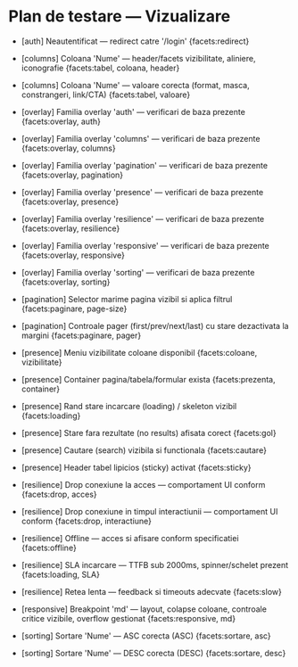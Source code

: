 # Plan de testare — Vizualizare
- [auth] Neautentificat — redirect catre '/login' {facets:redirect}
<!-- provenance: uiux -->
- [columns] Coloana 'Nume' — header/facets vizibilitate, aliniere, iconografie {facets:tabel, coloana, header}
<!-- provenance: uiux -->
- [columns] Coloana 'Nume' — valoare corecta (format, masca, constrangeri, link/CTA) {facets:tabel, valoare}
<!-- provenance: uiux -->
- [overlay] Familia overlay 'auth' — verificari de baza prezente {facets:overlay, auth}
<!-- provenance: uiux -->
- [overlay] Familia overlay 'columns' — verificari de baza prezente {facets:overlay, columns}
<!-- provenance: uiux -->
- [overlay] Familia overlay 'pagination' — verificari de baza prezente {facets:overlay, pagination}
<!-- provenance: uiux -->
- [overlay] Familia overlay 'presence' — verificari de baza prezente {facets:overlay, presence}
<!-- provenance: uiux -->
- [overlay] Familia overlay 'resilience' — verificari de baza prezente {facets:overlay, resilience}
<!-- provenance: uiux -->
- [overlay] Familia overlay 'responsive' — verificari de baza prezente {facets:overlay, responsive}
<!-- provenance: uiux -->
- [overlay] Familia overlay 'sorting' — verificari de baza prezente {facets:overlay, sorting}
<!-- provenance: uiux -->
- [pagination] Selector marime pagina vizibil si aplica filtrul {facets:paginare, page-size}
<!-- provenance: uiux -->
- [pagination] Controale pager (first/prev/next/last) cu stare dezactivata la margini {facets:paginare, pager}
<!-- provenance: uiux -->
- [presence] Meniu vizibilitate coloane disponibil {facets:coloane, vizibilitate}
<!-- provenance: uiux -->
- [presence] Container pagina/tabela/formular exista {facets:prezenta, container}
<!-- provenance: uiux -->
- [presence] Rand stare incarcare (loading) / skeleton vizibil {facets:loading}
<!-- provenance: uiux -->
- [presence] Stare fara rezultate (no results) afisata corect {facets:gol}
<!-- provenance: uiux -->
- [presence] Cautare (search) vizibila si functionala {facets:cautare}
<!-- provenance: uiux -->
- [presence] Header tabel lipicios (sticky) activat {facets:sticky}
<!-- provenance: uiux -->
- [resilience] Drop conexiune la acces — comportament UI conform {facets:drop, acces}
<!-- provenance: uiux -->
- [resilience] Drop conexiune in timpul interactiunii — comportament UI conform {facets:drop, interactiune}
<!-- provenance: uiux -->
- [resilience] Offline — acces si afisare conform specificatiei {facets:offline}
<!-- provenance: uiux -->
- [resilience] SLA incarcare — TTFB sub 2000ms, spinner/schelet prezent {facets:loading, SLA}
<!-- provenance: uiux -->
- [resilience] Retea lenta — feedback si timeouts adecvate {facets:slow}
<!-- provenance: uiux -->
- [responsive] Breakpoint 'md' — layout, colapse coloane, controale critice vizibile, overflow gestionat {facets:responsive, md}
<!-- provenance: uiux -->
- [sorting] Sortare 'Nume' — ASC corecta (ASC) {facets:sortare, asc}
<!-- provenance: uiux -->
- [sorting] Sortare 'Nume' — DESC corecta (DESC) {facets:sortare, desc}
<!-- provenance: uiux -->
